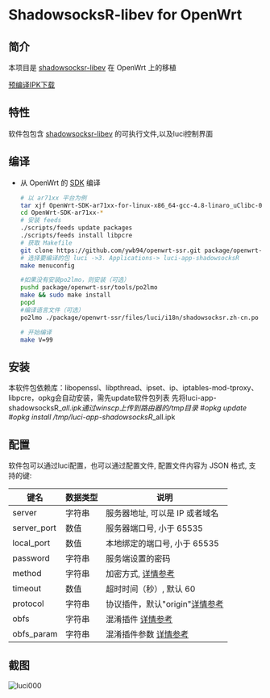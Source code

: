 ShadowsocksR-libev for OpenWrt
===


简介
---

 本项目是 [shadowsocksr-libev][1] 在 OpenWrt 上的移植  
 
 [预编译IPK下载][4]

特性
---

软件包包含 [shadowsocksr-libev][1] 的可执行文件,以及luci控制界面  


编译
---

 - 从 OpenWrt 的 [SDK][S] 编译

   ```bash
   # 以 ar71xx 平台为例
   tar xjf OpenWrt-SDK-ar71xx-for-linux-x86_64-gcc-4.8-linaro_uClibc-0.9.33.2.tar.bz2
   cd OpenWrt-SDK-ar71xx-*
   # 安装 feeds
   ./scripts/feeds update packages
   ./scripts/feeds install libpcre
   # 获取 Makefile
   git clone https://github.com/ywb94/openwrt-ssr.git package/openwrt-ssr
   # 选择要编译的包 luci ->3. Applications-> luci-app-shadowsocksR
   make menuconfig
   
   #如果没有安装po2lmo，则安装（可选）
   pushd package/openwrt-ssr/tools/po2lmo
   make && sudo make install
   popd
   #编译语言文件（可选）
   po2lmo ./package/openwrt-ssr/files/luci/i18n/shadowsocksr.zh-cn.po ./package/openwrt-ssr/files/luci/i18n/shadowsocksr.zh-cn.lmo
   
   # 开始编译
   make V=99
   ```
   
安装
--- 
本软件包依赖库：libopenssl、libpthread、ipset、ip、iptables-mod-tproxy、libpcre，opkg会自动安装，需先update软件包列表
先将luci-app-shadowsocksR_*_all.ipk通过winscp上传到路由器的/tmp目录
#opkg update
#opkg install /tmp/luci-app-shadowsocksR_*_all.ipk 

配置
---

   软件包可以通过luci配置，也可以通过配置文件, 配置文件内容为 JSON 格式, 支持的键:  

   键名           | 数据类型   | 说明
   ---------------|------------|-----------------------------------------------
   server         | 字符串     | 服务器地址, 可以是 IP 或者域名
   server_port    | 数值       | 服务器端口号, 小于 65535
   local_port     | 数值       | 本地绑定的端口号, 小于 65535
   password       | 字符串     | 服务端设置的密码
   method         | 字符串     | 加密方式, [详情参考][2]
   timeout        | 数值       | 超时时间（秒）, 默认 60
   protocol       | 字符串     | 协议插件，默认"origin"[详情参考][3]
   obfs           | 字符串     | 混淆插件 [详情参考][3]
   obfs_param     | 字符串     | 混淆插件参数 [详情参考][3]

截图  
---

![luci000](https://iytc.net/img/ssr.jpg)


  [1]: https://github.com/breakwa11/shadowsocks-libev
  [2]: https://github.com/shadowsocks/luci-app-shadowsocks/wiki/Encrypt-method
  [3]: https://github.com/breakwa11/shadowsocks-rss/wiki/config.json
  [4]: http://iytc.net/tools/luci-app-shadowsocksR_1.0-1_all.ipk "预编译 IPK 下载"  
  [S]: https://wiki.openwrt.org/doc/howto/obtain.firmware.sdk
